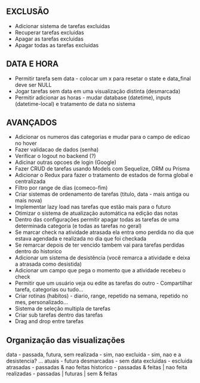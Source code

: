 ## EXCLUSÃO

- Adicionar sistema de tarefas excluidas
- Recuperar tarefas excluidas
- Apagar as tarefas excluidas
- Apagar todas as tarefas excluidas

## DATA E HORA

- Permitir tarefa sem data - colocar um x para resetar o state e data_final deve ser NULL
- Jogar tarefas sem data em uma visualização distinta (desmarcada)
- Permitir adicionar as horas - mudar database (datetime), inputs (datetime-local) e tratamento de data no sistema

## AVANÇADOS

- Adicionar os numeros das categorias e mudar para o campo de edicao no hover
- Fazer validacao de dados (senha)
- Verificar o logout no backend (?)
- Adicinar outras opcoes de login (Google)
- Fazer CRUD de tarefas usando Models com Sequelize, ORM ou Prisma
- Adicionar o Redux para fazer o tratamento de estados de forma global e centralizada
- Filtro por range de dias (comeco-fim)
- Criar sistemas de ordenamento de tarefas (titulo, data - mais antiga ou mais nova)
- Implementar lazy load nas tarefas que estão mais para o futuro
- Otimizar o sistema de atualização automática na edição das notas
- Dentro das configurações permitir apagar todas as tarefas de uma determinada categoria (e todas as tarefas no geral)
- Se marcar check na atividade atrasada ela entra omo perdida no dia que estava agendada e realizada no dia que foi checkada
- Se remarcar depois de ter vencido tambem vai para tarefas perdidas dentro do historico
- Adicionar um sistema de desistência (você remarca a atividade e deixa a atrasada como desistida)
- Adicionar um campo que pega o momento que a atividade recebeu o check
- Permitir que um usuário veja ou edite as tarefas do outro - Compartilhar tarefa, categorias ou tudo...
- Criar rotinas (habitos) - diario, range, repetido na semana, repetido no mes, personalizado...
- Sistema de seleção multipla de tarefas
- Criar sub tarefas dentro das tarefas
- Drag and drop entre tarefas

## Organização das visualizações

data - passada, futura, sem
realizada - sim, nao
excluida - sim, nao
e a desistencia?
...
atuais - futura
desmarcadas - sem data
excluidas - escluida
atrasadas - passadas & nao feitas
historico - passadas & feitas | nao feita
realizadas - passadas | futuras | sem & feitas
